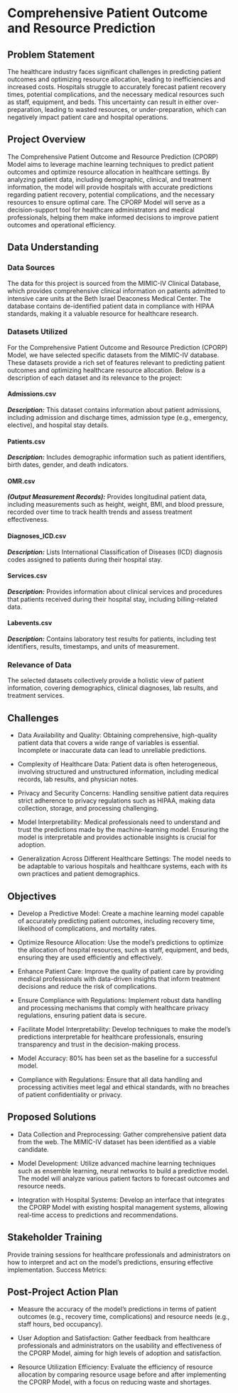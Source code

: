 
# Comprehensive Patient Outcome and Resource Prediction

## Problem Statement
The healthcare industry faces significant challenges in predicting patient outcomes and optimizing resource allocation, leading to inefficiencies and increased costs. Hospitals struggle to accurately forecast patient recovery times, potential complications, and the necessary medical resources such as staff, equipment, and beds. This uncertainty can result in either over-preparation, leading to wasted resources, or under-preparation, which can negatively impact patient care and hospital operations.

## Project Overview
The Comprehensive Patient Outcome and Resource Prediction (CPORP) Model aims to leverage machine learning techniques to predict patient outcomes and optimize resource allocation in healthcare settings. By analyzing patient data, including demographic, clinical, and treatment information, the model will provide hospitals with accurate predictions regarding patient recovery, potential complications, and the necessary resources to ensure optimal care. The CPORP Model will serve as a decision-support tool for healthcare administrators and medical professionals, helping them make informed decisions to improve patient outcomes and operational efficiency.

## Data Understanding
### Data Sources
The data for this project is sourced from the MIMIC-IV Clinical Database, which provides comprehensive clinical information on patients admitted to intensive care units at the Beth Israel Deaconess Medical Center. The database contains de-identified patient data in compliance with HIPAA standards, making it a valuable resource for healthcare research.

### Datasets Utilized
For the Comprehensive Patient Outcome and Resource Prediction (CPORP) Model, we have selected specific datasets from the MIMIC-IV database. These datasets provide a rich set of features relevant to predicting patient outcomes and optimizing healthcare resource allocation. Below is a description of each dataset and its relevance to the project:

#### Admissions.csv
***Description:*** This dataset contains information about patient admissions, including admission and discharge times, admission type (e.g., emergency, elective), and hospital stay details.

#### Patients.csv

***Description:*** Includes demographic information such as patient identifiers, birth dates, gender, and death indicators.

#### OMR.csv
***(Output Measurement Records):*** Provides longitudinal patient data, including measurements such as height, weight, BMI, and blood pressure, recorded over time to track health trends and assess treatment effectiveness.

#### Diagnoses_ICD.csv
***Description:*** Lists International Classification of Diseases (ICD) diagnosis codes assigned to patients during their hospital stay.

#### Services.csv
***Description:*** Provides information about clinical services and procedures that patients received during their hospital stay, including billing-related data.

#### Labevents.csv
***Description:*** Contains laboratory test results for patients, including test identifiers, results, timestamps, and units of measurement.

### Relevance of Data 
The selected datasets collectively provide a holistic view of patient information, covering demographics, clinical diagnoses, lab results, and treatment services.

## Challenges
- Data Availability and Quality: Obtaining comprehensive, high-quality patient data that covers a wide range of variables is essential. Incomplete or inaccurate data can lead to unreliable predictions.

- Complexity of Healthcare Data: Patient data is often heterogeneous, involving structured and unstructured information, including medical records, lab results, and physician notes.

- Privacy and Security Concerns: Handling sensitive patient data requires strict adherence to privacy regulations such as HIPAA, making data collection, storage, and processing challenging.

- Model Interpretability: Medical professionals need to understand and trust the predictions made by the machine-learning model. Ensuring the model is interpretable and provides actionable insights is crucial for adoption.

- Generalization Across Different Healthcare Settings: The model needs to be adaptable to various hospitals and healthcare systems, each with its own practices and patient demographics.

## Objectives
- Develop a Predictive Model: Create a machine learning model capable of accurately predicting patient outcomes, including recovery time, likelihood of complications, and mortality rates.

- Optimize Resource Allocation: Use the model’s predictions to optimize the allocation of hospital resources, such as staff, equipment, and beds, ensuring they are used efficiently and effectively.

- Enhance Patient Care: Improve the quality of patient care by providing medical professionals with data-driven insights that inform treatment decisions and reduce the risk of complications.

- Ensure Compliance with Regulations: Implement robust data handling and processing mechanisms that comply with healthcare privacy regulations, ensuring patient data is secure.

- Facilitate Model Interpretability: Develop techniques to make the model’s predictions interpretable for healthcare professionals, ensuring transparency and trust in the decision-making process.

- Model Accuracy: 80% has been set as the baseline for a successful model.

- Compliance with Regulations: Ensure that all data handling and processing activities meet legal and ethical standards, with no breaches of patient confidentiality or privacy.

## Proposed Solutions
- Data Collection and Preprocessing: Gather comprehensive patient data from the web. The MIMIC-IV dataset has been identified as a viable candidate.

- Model Development: Utilize advanced machine learning techniques such as ensemble learning, neural networks to build a predictive model. The model will analyze various patient factors to forecast outcomes and resource needs.

- Integration with Hospital Systems: Develop an interface that integrates the CPORP Model with existing hospital management systems, allowing real-time access to predictions and recommendations.

## Stakeholder Training
Provide training sessions for healthcare professionals and administrators on how to interpret and act on the model’s predictions, ensuring effective implementation.
Success Metrics:

## Post-Project Action Plan
- Measure the accuracy of the model’s predictions in terms of patient outcomes (e.g., recovery time, complications) and resource needs (e.g., staff hours, bed occupancy).

- User Adoption and Satisfaction: Gather feedback from healthcare professionals and administrators on the usability and effectiveness of the CPORP Model, aiming for high levels of adoption and satisfaction.

- Resource Utilization Efficiency: Evaluate the efficiency of resource allocation by comparing resource usage before and after implementing the CPORP Model, with a focus on reducing waste and shortages.

